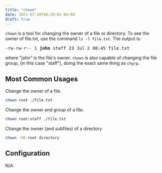 ```yaml
---
title: "chown"
date: 2021-07-20T08:28:02-04:00
draft: true
---
```


`chown` is a tool for changing the owner of a file or directory. To
see the owner of file.txt, use the command `ls -l file.txt`. The output is:

<pre>
-rw-rw-r-- 1 <b>john</b> staff 23 Jul 2 08:45 file.txt
</pre>

where "john" is the file's owner.
`chown` is also capable of changing the file group, (in this case "staff"),
doing the exact same thing as `chgrp`.

## Most Common Usages

Change the owner of a file.

```sh
chown root ./file.txt
```

Change the owner and group of a file.

```sh
chown root:staff ./file.txt
```

Change the owner (and subfiles) of a directory

```sh
chown -hR root directory
```


## Configuration

N/A

